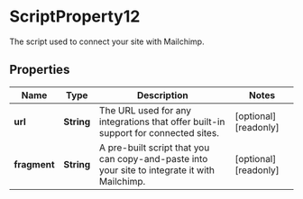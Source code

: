 

# ScriptProperty12

The script used to connect your site with Mailchimp.

## Properties

| Name | Type | Description | Notes |
|------------ | ------------- | ------------- | -------------|
|**url** | **String** | The URL used for any integrations that offer built-in support for connected sites. |  [optional] [readonly] |
|**fragment** | **String** | A pre-built script that you can copy-and-paste into your site to integrate it with Mailchimp. |  [optional] [readonly] |



